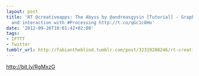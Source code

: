 ```yaml
---
layout: post
title: 'RT @creativeapps: The Abyss by @andreasgysin [Tutorial] - Graphics, animation
  and interaction with #Processing http://t.co/qGc1c8Ho'
date: '2012-09-26T10:01:42+02:00'
tags:
- IFTTT
- Twitter
tumblr_url: http://fabiantheblind.tumblr.com/post/32319280246/rt-creativeapps-the-abyss-by-andreasgysin-tutorial
---
```

http://bit.ly/RgMxzG
